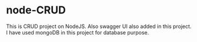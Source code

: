 # node-CRUD

This is CRUD project on NodeJS. Also swagger UI also added in this project. I have used mongoDB in this project for database purpose.
